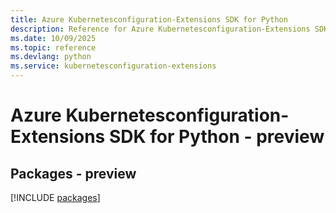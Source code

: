 ```yaml
---
title: Azure Kubernetesconfiguration-Extensions SDK for Python
description: Reference for Azure Kubernetesconfiguration-Extensions SDK for Python
ms.date: 10/09/2025
ms.topic: reference
ms.devlang: python
ms.service: kubernetesconfiguration-extensions
---
```

# Azure Kubernetesconfiguration-Extensions SDK for Python - preview
## Packages - preview
[!INCLUDE [packages](kubernetesconfiguration-extensions-index.md)]